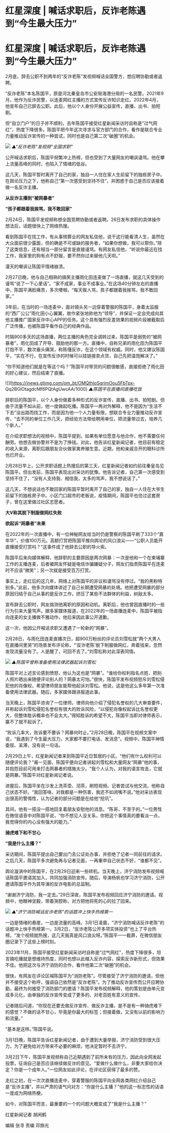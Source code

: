# 红星深度 | 喊话求职后，反诈老陈遇到“今生最大压力”

# 红星深度 | 喊话求职后，反诈老陈遇到“今生最大压力”

2月底，辞去公职不到两年的“反诈老陈”发视频喊话全国警方，想应聘协勤或者返聘。

“反诈老陈”本名陈国平，原是河北秦皇岛市公安局海港分局的一名民警。2021年9月，他作为反诈民警，以连麦网红主播的方式宣传反诈知识走红。2022年4月，他宣布自己已辞去公职。此后，他以个人身份开展公益宣传，直播、出书、拍短剧。

但“自立门户”的日子并不顺利，去年陈国平接受红星新闻采访时自称是“过气网红”，热度下降很多。陈国平把今年这次寻求与官方部门的合作，看作是联合专业力量推动反诈宣传的一种尝试，同时也是自己第二次“破圈”的机会。

![](https://inews.gtimg.com/om_bt/OVKsbSZcHg6DpC3_m6JyIRt6SyvejF8cXr2_zAxlorVt4AA/1000)
_▲“反诈老陈”发视频“全国求职”_

公开喊话求职后，陈国平频繁冲上热榜，但也受到了大量网友的嘲讽谩骂。他在攀上流量高峰的同时，也陷入了情绪的低谷。

这几天，陈国平暂时离开了自己的家，独自一人住在家人生前留下的独栋房子中。在舆论压力之下，他称自己“第一次感受到坚持不住”，并困惑于自己是否应该接着做一名反诈主播。

**从反诈主播到“被网暴者”**

**“孩子都跟着我挨骂，我不敢回家”**

2月24日，陈国平发视频称想全国竞聘协勤或者返聘。26日发布求职的具体操作想法后，话题很快上了网络热搜。

看到陈国平在找工作，有从事殡葬业的网友私信他，说干这行能看清人生，虽然在大众面前很少露面，但的确是不可或缺的服务者，“如果你想做，我可以帮你。”除了这类信息，还有相当一部分留言是直接谩骂。有网友私信他，“听说你最近在找工作，我家里的狗有点不舒服，要不然你过来替他几天呗。”

漫天的嘲讽让陈国平情绪崩溃。

2月27日晚，他与自己相熟的搞笑主播雨化田连麦做了一场直播，就这几天受到的谩骂“说了一下心里话”。“家不成家，事业不成事业。”在这场40分钟左右的直播中，陈国平满脸痛苦，多次哽咽，“每天挨人骂，孩子都跟着我挨骂，我不敢回家。”

3年前，在当时的一场连麦中，面对镜头另一边穿着警服的陈国平，身着太监服的“西厂公公”雨化田小心翼翼，故作紧张地称他为“领导”，并保证一定会完成向其他主播推广国家反诈中心APP的任务。这个具有强烈反差效果的视频片段被截取后广泛传播，也被陈国平看作自己的经典作品。

时隔900多天的这场直播，两位主播的角色完全调转过来，陈国平是弱势的“被网暴者”，雨化田成了开导、鼓励他的那一方。直播中，自称兄弟的雨化田为陈国平打抱不平，数次垂头痛哭，称陈懂反诈，在这个领域有权威。同时，他又建议陈国平，“实在不行，在宣传反诈的时候可以挂链接卖点货，自己先把温饱解决了。”

“你不知道他们就是在等这个吗？”陈国平对带货的问题很敏感，直接拒绝了雨化田的好心建议，然后结束了直播。

![](https://inews.gtimg.com/om_bt/OMQthIoSgrimOou5FbTpx-
Qq2BGlOtagdcMf6PQtAgUwcAA/1000) _▲陈国平在直播间直播吃饭_

辞职后的陈国平，以个人身份做着多种形式的反诈宣传，直播、出书、拍短剧。但由于流量不如从前，他一度做起吃播。陈国平一再对外解释，他不是因为“生活不下去”没出路而找工作，而是因为他一个人力量有限，想联合专业力量推动反诈宣传，“去不同的单位工作几天，把经验方法带给聘用单位，把流量带过去，培养几个新人。”

在介绍求职想法的视频中，陈国平提到，如果有单位愿意与他合作，他不需要任何酬劳。他想去做协警并不是为了挣钱。对此，他告诉红星新闻记者，他目前有稳定的收入来源，离职后跟朋友合伙做家禽养殖生意。近期，他和亲戚合开的眼科诊所也已开业。

2月28日早上，公开求职话题上热搜后的第三天，红星新闻记者如约前往秦皇岛见陈国平。但出发前，陈国平表现出对采访的犹豫。他告诉记者，自己第一次感受到坚持不住了，“没有人支持我、相信我，太多的骂声，我不想说话了。”

这几天，不想说话也不敢回家的陈国平暂时离开了自己的家，独自一人住在大爷生前留下的独栋房子中。小区门口超市的老板说，疫情期间，陈国平也住过这套房子，曾在这里做过社区志愿者。

**大V称其脱下制服做网红失败**

**欲起诉“网暴者”未果**

在2022年的一次直播中，有一位神秘网友给当时仍是警察的陈国平刷了333个“嘉年华”，价值100万元。高额打赏把陈国平推向舆论的风口浪尖——“公职人员能开直播接受打赏吗？”这事件成了他辞去公职的导火索。

陈国平后来向媒体解释，他辞职的主要原因是两次网暴：一次是他和一个在柬埔寨工作的主播连麦，后者被网友怀疑是电信诈骗嫌疑分子，网友们指责陈国平在连麦时不应该“微笑”；另一次就是接受百万打赏。

事实上，走红后的这几年，网络上对陈国平的非议和谩骂没有停过。“我的黑粉特别多。”此前，他多次向媒体讲述了自己长期遭受网暴的处境。他把遭受网暴的部分原因归结于自己从事的是反诈工作，挤压了某些不法群体的利益，树敌太多。

宣布辞去公职时，网友揣测他离职的原因和动机。离职后，他也曾因直播时的一些行为引来大量骂声。据多家媒体报道，在2022年的一场直播连麦中，陈国平被指向连麦的女主播做不雅动作，他后来因此事公开道歉。

这一次，他因公开喊话求职又遭遇了一轮新的“网暴”。

2月28日，与雨化田连麦直播次日，超900万粉丝的评论员刘雪松就“两个大男人在直播间里哭”的场景发布评论称，“‘反诈老陈’脱下制服做网红，奔着钱来，忽然发现流量没有了。人是醒了，可回不去了。”刘雪松称对此深表同情。

![](https://inews.gtimg.com/om_bt/OpkNaLSv9J-rbRkMqrwi5yZim2d2a8qjaX_KU8dWyLCOoAA/1000)
_▲陈国平曾称准备使用法律武器起诉刘雪松_

陈国平对上述言论感到愤怒，他认为这也是“网暴”。“谁给你权利指名点姓、把别人照片晒出来随便评论别人的？网暴太可怕。”很快，陈国平发布视频怒斥刘雪松侵犯他的肖像权，希望律师朋友能帮他起诉刘雪松。他说，这是他这么多年第一次准备使用法律武器。随后，多家媒体跟进报道此事。

当天晚上，陈国平咨询了一位律师。律师向他介绍了侵犯名誉权的几大审查要件，并称起诉刘雪松侵犯名誉权有很大的败诉风险，“以侵犯肖像权起诉比名誉权更大，但整体胜诉概率也不会太大。”得知胜诉的希望不大，陈国平当即对律师表示，赢不了就不起诉了。

“败诉几率大，败诉要不要诉？网暴何时止。”2月28日晚，陈国平在视频文案中说，“我遇到了今生最大压力，大家都不要打电话、发消息”。视频中，陈国平神情委屈、呆滞，没有说一句话。

2月29日上午，红星新闻记者来到陈国平近日暂居的小区。“他们有什么权利可以随便评论我？”甫一见面，陈国平便向记者讲起刘雪松和大量网友“网暴”他的事，并抱怨目前可用来打击网暴者的措施太少。“我个人认为，对我的语言攻击，它就是网暴。”陈国平对红星新闻记者说。

进屋后，陈国平坐在沙发上洗茶壶、沏茶，刷短视频。记者尝试与他交流，他称自己状态不好。“我回答啥，对我都是一种伤害，我还不如闭嘴不说。”他对采访表现出很高的警惕性，认为记者的部分问题是在给他“挖坑”。

其间，他有一搭没一搭地回复着朋友安慰他的消息。“陈哥，不至于的。”一位男性在微信语音中对陈国平说，“你不想见人没关系，你把这个事情真的要看淡一点，我觉得你的内心没有强大的能力。”

**骑虎难下和不甘心**

**“我是什么主播？”**

采访期间，陈国平提出自己要出门去公证处办事，并拒绝了记者一同前往的请求。之后几天，陈国平多次避免再与记者见面，一再重申自己状态不好，“谁都不见”。

舆论漩涡中的陈国平，在2月29日迎来一些转机。当天晚上，济宁消防发布视频喊话陈国平邀请其加入，共同加强消防宣传。随后，导演杨帆也学习济宁消防，公开邀请陈国平作为其导演的反诈电影的总监制。

“谢谢济宁消防，我一定去。”29日深夜，陈国平发布视频回应济宁消防的邀请。视频中，他眼神坚毅，带着哭腔称，对方把他将死的心的拉了回来。

![](https://inews.gtimg.com/om_bt/ORnAtAgPFPoLDkAtVFqMAsVBZqcAoQ925q4W6__mEfNdoAA/1000)
_▲“济宁消防喊话反诈老陈”的话题冲上快手热榜第一_

一边是情绪的悬崖，一边是流量的高峰。3月1日凌晨，“济宁消防喊话反诈老陈”的话题冲上快手热榜第一。3月2日，“反诈老陈公开多项实体投资”也上了平台热榜。“发个视频就热搜，这几天我真是风口浪尖呀。”陈国平一一截屏，在微信朋友圈记录下了这些上榜时刻。

2023年11月，陈国平接受红星新闻采访时自称是“过气网红”，热度下降很多，坦言搞吃播就是想维持热度，同时也想以此植入反诈内容，探索反诈新形式，但效果不佳。他把这次与济宁消防的合作，看作他第二次“破圈”的机会。

很快，有网友在评论区喊陈国平为“消防老陈”。尽管接受了济宁消防的邀请，但他并不接受这个称呼，强调自己依然是“反诈老陈”。为了推动反诈宣传而公开应聘协勤，最终为何接受了消防部门的邀请？陈国平发布视频解释，他的策划是由单元变成多元化，由单独的反诈宣传变成了更多的、对老百姓有意义的宣传。

记者随后问道，“你现在还要去做反诈宣传、做反诈主播，是不是有一种骑虎难下的感觉？不做的话不甘心，毕竟是你最大的标签；但接着做，又没有以前的影响力和流量。”

“基本是这样。”陈国平说。

3月1日晚，陈国平告诉红星新闻记者，由于遭到大量举报，济宁消防受到很大压力，为了避免给对方带来不必要的麻烦，他决定暂时不去济宁。

3月2日下午，陈国平发视频称自己近期遇到了前所未有的压力，因此向全网发起投票，征询自己是否应该继续做反诈的意见。“爱做什么做什么，非要大家给你决定？你是一个成年人。”一位网友如此评论，在评论区获得了最多的赞。

走红之初，在一次次直播连麦中，穿着警服的陈国平向全网各类网红介绍自己是“反诈主播”，并以严肃的语气问对方：“你是什么主播？”他的这一标志性的话语一度成为网络热梗。

如今，对陈国平而言，最重要的一个的问题大概变成了“我是什么主播？”

红星新闻记者 胡闲鹤

编辑 张寻 责编 邓旆光


